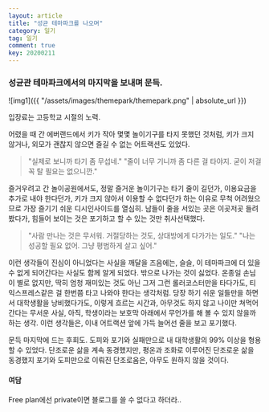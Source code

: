```yaml
---
layout: article
title: "성균 테마파크를 나오며"
category: 일기
tag: 일기
comment: true
key: 20200211
---
```

### 성균관 테마파크에서의 마지막을 보내며 문득.
![img1]({{ "/assets/images/themepark/themepark.png" | absolute_url }})

입장료는 고등학교 시절의 노력.

어렸을 때 간 에버랜드에서 키가 작아 몇몇 놀이기구를 타지 못했던 것처럼, 키가 크지 않거나, 외모가 괜찮지 않으면 즐길 수 없는 어트랙션도 있었다.
> "실제로 보니까 타기 좀 무섭네."
> "줄이 너무 기니까 좀 다른 걸 타야지. 굳이 저걸 꼭 탈 필요는 없으니깐."

즐거우려고 간 놀이공원에서도, 정말 즐거운 놀이기구는 타기 줄이 길던가, 이용요금을 추가로 내야 한다던가, 키가 크지 않아서 이용할 수 없다던가 하는 이유로 무척 어려웠으므로 가장 즐기기 쉬운 디시인사이드를 열심히. 남들이 줄을 서있는 곳은 이곳저곳 들려봤다가, 힘들어 보이는 것은 포기하고 할 수 있는 것만 취사선택했다.

> "사람 만나는 것은 무서워. 거절당하는 것도, 상대방에게 다가가는 일도."
> "나는 성공할 필요 없어. 그냥 평범하게 살고 싶어."

이런 생각들이 진심이 아니었다는 사실을 깨달을 즈음에는, 슬슬, 이 테마파크에 더 있을 수 없게 되어간다는 사실도 함께 알게 되었다. 밖으로 나가는 것이 싫었다. 온종일 손님이 별로 없지만, 딱히 엄청 재미있는 것도 아닌 그저 그런 롤러코스터만을 타다가도, 티익스프레스같은 걸 한번쯤 타고 나와야 한다는 생각처럼. 당장 하기 쉬운 일들만을 하면서 대학생활을 낭비했다가도, 이렇게 흐르는 시간과, 아무것도 하지 않고 나이만 쳐먹어간다는 무서운 사실, 아직, 학생이라는 보호막 아래에서 무언가를 해 볼 수 있지 않을까 하는 생각. 이런 생각들은, 이내 어트랙션 앞에 가득 늘어선 줄을 보고 포기했다.

문득 마지막에 드는 후회도. 도피와 포기와 실패만으로 내 대학생활의 99\% 이상을 형용할 수 있었다. 단조로운 삶을 계속 동경했지만, 평온과 조화로 이루어진 단조로운 삶을 동경했지 포기와 도피만으로 이뤄진 단조로움은, 아무도 원하지 않을 것이다.

#### 여담
Free plan에선 private이면 블로그를 쓸 수 없다고 하더라..